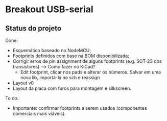 # Breakout USB-serial

## Status do projeto

Done:
* Esquemático baseado no NodeMCU;
* Footprints definidos com base na BOM disponibilizada;
* Corrigir erros de pin assignment de alguns footprints (e.g. SOT-23 dos transistores) --> Como fazer no KiCad?
	* Edit footprint, clicar nos pads e alterar os números. Salvar em uma nova lib, importá-la no sch e reassign
* Layout v0
* Layout da placa com furos para montagem e silkscreen.

To do:
* Importante: confirmar footprints a serem usados (componentes comerciais mais viáveis).